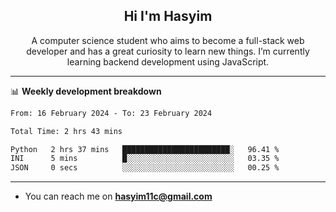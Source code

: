 <h2 align="center">Hi I'm Hasyim</h2>

<p align="center">A computer science student who aims to become a full-stack web developer and has a great curiosity to learn new things. I’m currently learning backend development using JavaScript.</p>

---

📊 **Weekly development breakdown**

<!--START_SECTION:waka-->

```txt
From: 16 February 2024 - To: 23 February 2024

Total Time: 2 hrs 43 mins

Python   2 hrs 37 mins   ████████████████████████░   96.41 %
INI      5 mins          █░░░░░░░░░░░░░░░░░░░░░░░░   03.35 %
JSON     0 secs          ░░░░░░░░░░░░░░░░░░░░░░░░░   00.25 %
```

<!--END_SECTION:waka-->

---

- You can reach me on **hasyim11c@gmail.com**

